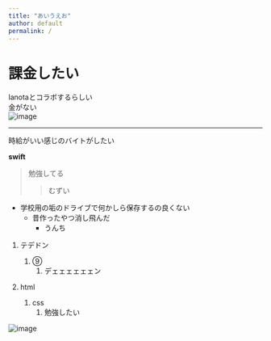 ```yaml
---
title: "あいうえお"
author: default
permalink: /
---
```


# 課金したい

lanotaとコラボするらしい  
金がない  
![image](/220422_GitHubPages/assets/images/FQWtoZCVgAkqk9e.jpeg)


---

時給がいい感じのバイトがしたい


**swift**

> 勉強してる
>> むずい


- 学校用の垢のドライブで何かしら保存するの良くない
  - 昔作ったやつ消し飛んだ
    - うんち


1. テデドン
   1. ⑨
      1. デェェェェェェン  
  
1. html  
   1. css  
      1. 勉強したい  
  

![image](/220422_GitHubPages/assets/images/logo-150.png)
